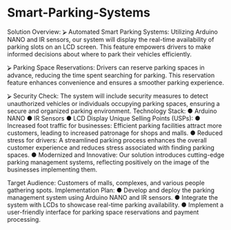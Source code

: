# Smart-Parking-Systems
Solution Overview:
⮚	Automated Smart Parking Systems:
Utilizing Arduino NANO and IR sensors, our system will display the real-time availability of parking slots on an LCD screen. This feature empowers drivers to make informed decisions about where to park their vehicles efficiently.

⮚	Parking Space Reservations:
Drivers can reserve parking spaces in advance, reducing the time spent searching for parking. This reservation feature enhances convenience and ensures a smoother parking experience.

⮚	Security Check:
The system will include security measures to detect unauthorized vehicles or individuals occupying parking spaces, ensuring a secure and organized parking environment.
Technology Stack: 
●	Arduino NANO
●	IR Sensors
●	LCD Display
Unique Selling Points (USPs): 
●	Increased foot traffic for businesses: Efficient parking facilities attract more customers, leading to increased patronage for shops and malls.
●	Reduced stress for drivers: A streamlined parking process enhances the overall customer experience and reduces stress associated with finding parking spaces.
●	Modernized and Innovative: Our solution introduces cutting-edge parking management systems, reflecting positively on the image of the businesses implementing them.

Target Audience: Customers of malls, complexes, and various people gathering spots.
Implementation Plan: 
●	Develop and deploy the parking management system using Arduino NANO and IR sensors.
●	Integrate the system with LCDs to showcase real-time parking availability.
●	Implement a user-friendly interface for parking space reservations and payment processing.
